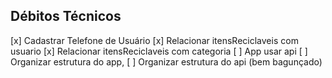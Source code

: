 ## Débitos Técnicos

[x] Cadastrar Telefone de Usuário
[x] Relacionar itensReciclaveis com usuario
[x] Relacionar itensReciclaveis com categoria
[ ] App usar api
[ ] Organizar estrutura do app, 
[ ] Organizar estrutura do api (bem bagunçado) 

